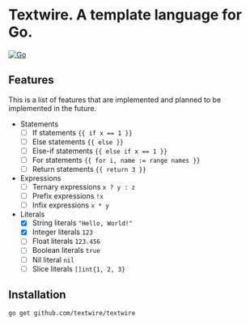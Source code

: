 # Textwire. A template language for Go.

[![Go](https://github.com/textwire/textwire/actions/workflows/go.yml/badge.svg)](https://github.com/textwire/textwire/actions/workflows/go.yml)

## Features

This is a list of features that are implemented and planned to be implemented in the future.

- Statements
    - [ ] If statements `{{ if x == 1 }}`
    - [ ] Else statements `{{ else }}`
    - [ ] Else-if statements `{{ else if x == 1 }}`
    - [ ] For statements `{{ for i, name := range names }}`
    - [ ] Return statements `{{ return 3 }}`
- Expressions
    - [ ] Ternary expressions `x ? y : z`
    - [ ] Prefix expressions `!x`
    - [ ] Infix expressions `x * y`
- Literals
    - [x] String literals `"Hello, World!"`
    - [x] Integer literals `123`
    - [ ] Float literals `123.456`
    - [ ] Boolean literals `true`
    - [ ] Nil literal `nil`
    - [ ] Slice literals `[]int{1, 2, 3}`

## Installation

```bash
go get github.com/textwire/textwire
```